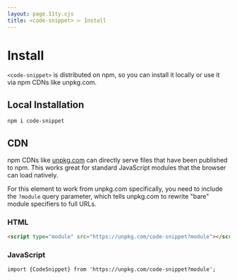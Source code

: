```yaml
---
layout: page.11ty.cjs
title: <code-snippet> ⌲ Install
---
```


# Install

`<code-snippet>` is distributed on npm, so you can install it locally or use it via npm CDNs like unpkg.com.

## Local Installation

```bash
npm i code-snippet
```

## CDN

npm CDNs like [unpkg.com]() can directly serve files that have been published to npm. This works great for standard JavaScript modules that the browser can load natively.

For this element to work from unpkg.com specifically, you need to include the `?module` query parameter, which tells unpkg.com to rewrite "bare" module specifiers to full URLs.

### HTML

```html
<script type="module" src="https://unpkg.com/code-snippet?module"></script>
```

### JavaScript

```html
import {CodeSnippet} from 'https://unpkg.com/code-snippet?module';
```
